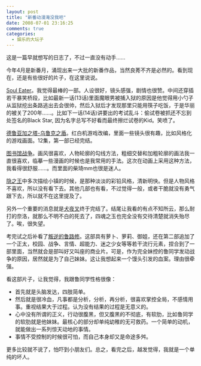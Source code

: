 ```yaml
---
layout: post
title: "新番动漫淹没我吧"
date: 2008-07-01 23:16:25
comments: true
categories:
  - 娱乐的大坛子
---
```

这是一篇早就想写的日志了，不过一直没有动手……

今年4月是新番月，涌现出来一大批的新番作品，当然良莠不齐是必然的。看到现在，还是有些很好的片子，在这里说说。

[Soul Eater][douban-3033959]。我觉得最棒的一部。人设很好，镜头感强，剧情也很赞。中间还穿插若干暴笑桥段，比如最新一话(13话)里面魔眼男被捕入狱的原因是他觉得用小勺子从监狱挖出条路逃出去会很帅，然后入狱后才发现那里只能用筷子吃饭，于是华丽的被关了200年……。比如下一话(14话)讲要出的考试乱斗：偷试卷被抓还不忘到处签名的Black Star, 因为名字总写不好看而最终擦烂试卷的Kid。笑喷了。

[德鲁亚加之塔-乌鲁克之盾][douban-3034723]。红白机游戏改编，里面一些镜头很有趣，比如风格化的游戏画面。12集，第一部已经完结。

[图书馆战争][douban-3034934]。画风很喜欢，人物轮廓的勾线方法，粗细交替和加粗轮廓的画法我一直很喜欢，临摹一些漫画的时候也是我常用的手法。这次在动画上采用这种方法，我看得很舒服……。而里面的柴琦mm也很是迷人。

[隐之王][douban-3034934]中多次描绘小镇的时候，是那种淡淡的彩铅风格，清新明快。但是人物风格不喜欢，所以没有看下去。其他几部也有看，不过觉得一般，或者干脆就没有勇气跟下去，所以就不在这里提及了。

另外一个重要的消息就是[犬夜叉][douban-1458192]终于完结了。结尾让我看的有点不知所云，那么耐打的奈洛，就那么不明不白的死去了，四魂之玉也完全没有交待清楚就消失殆尽了。唉，很失望。

考完试之后补看了[叛逆的鲁路修][douban-2043155]。这部具有萝卜、萝莉、御姐，还在第二部追加了一个正太，校园、战争、言情、超能力、迷之少女等等若干流行元素，捏合到了一部里面，当然就会是部叫好又叫座的商业片。可是，作为完全妹控的鲁同学发动战争的原因，居然就是为了自己妹妹。这让我想起来一个馒头引发的血案。理由很牵强。

看这部片子，让我觉得，我跟鲁同学性格很像：

* 首先就是头脑发达，四肢简单。
* 然后就是很冷血，凡事都是分析，分析，再分析，很喜欢掌控全局，不感情用事。重视结果大于过程。认为没有结果的过程是无意义的。
* 心中没有所谓的正义，行动很腹黑，但又腹黑的不彻底，有软肋，比如鲁同学的软肋就是他妹妹。最核心的部分却单纯幼稚的无可救药。一个简单的动机，就能做出一系列惊天动地的事情。
* 事情不受控制的时候很可怕，而自己本身却又是命途多舛。

更多比较就不说了，怕吓到小朋友们。总之，看完之后，越发觉得，我就是一个单纯的坏人。

 [douban-3033959]: http://www.douban.com/subject/3033959/
 [douban-3034723]: http://www.douban.com/subject/3034723/
 [douban-3034934]: http://www.douban.com/subject/3034934/
 [douban-3035533]: http://www.douban.com/subject/3035533/
 [douban-1458192]: http://www.douban.com/subject/1458192/
 [douban-2043155]: http://www.douban.com/subject/2043155/
